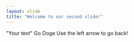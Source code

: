 ```yaml
---
layout: slide
title: "Welcome to our second slide!"
---
```

"Your text" Go Doge
Use the left arrow to go back!
